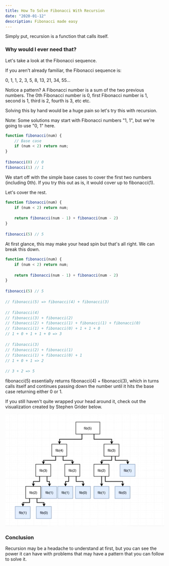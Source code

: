 ```yaml
---
title: How To Solve Fibonacci With Recursion
date: "2020-01-12"
description: Fibonacci made easy
---
```


Simply put, recursion is a function that calls itself.

<h3>Why would I ever need that?</h3>

Let's take a look at the Fibonacci sequence.

If you aren't already familiar, the Fibonacci sequence is:

0, 1, 1, 2, 3, 5, 8, 13, 21, 34, 55...

Notice a pattern? A Fibonacci number is a sum of the two previous numbers. The 0th Fibonacci number is 0, first Fibonacci number is 1, second is 1, third is 2, fourth is 3, etc etc.

Solving this by hand would be a huge pain so let's try this with recursion.

Note: Some solutions may start with Fibonacci numbers "1, 1", but we're going to use "0, 1" here.

```javascript
function fibonacci(num) {
    // Base case
    if (num < 2) return num;
}

fibonacci(0) // 0
fibonacci(1) // 1
```

We start off with the simple base cases to cover the first two numbers (including 0th). If you try this out as is, it would cover up to fibonacci(1).

Let's cover the rest.

```javascript
function fibonacci(num) {
    if (num < 2) return num;

    return fibonacci(num - 1) + fibonacci(num - 2)
}

fibonacci(5) // 5
```

At first glance, this may make your head spin but that's all right. We can break this down.

```javascript
function fibonacci(num) {
    if (num < 2) return num;

    return fibonacci(num - 1) + fibonacci(num - 2)
}

fibonacci(5) // 5

// fibonacci(5) => fibonacci(4) + fibonacci(3)

// fibonacci(4)
// fibonacci(3) + fibonacci(2)
// fibonacci(2) + fibonacci(1) + fibonacci(1) + fibonacci(0)
// fibonacci(1) + fibonacci(0) + 1 + 1 + 0
// 1 + 0 + 1 + 1 + 0 => 3

// fibonacci(3)
// fibonacci(2) + fibonacci(1)
// fibonacci(1) + fibonacci(0) + 1
// 1 + 0 + 1 => 2

// 3 + 2 => 5
```

fibonacci(5) essentially returns fibonacci(4) + fibonacci(3), which in turns calls itself and continues passing down the number until it hits the base case returning either 0 or 1.

If you still haven't quite wrapped your head around it, check out the visualization created by Stephen Grider below.

<img src="./recursion-tree.png" />

<h3>Conclusion</h3>

Recursion may be a headache to understand at first, but you can see the power it can have with problems that may have a pattern that you can follow to solve it.
